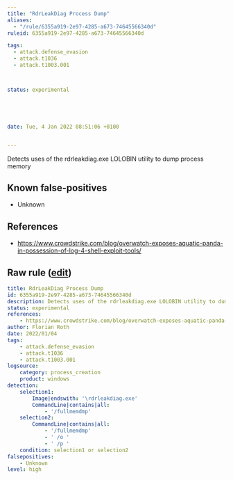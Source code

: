 ```yaml
---
title: "RdrLeakDiag Process Dump"
aliases:
  - "/rule/6355a919-2e97-4285-a673-74645566340d"
ruleid: 6355a919-2e97-4285-a673-74645566340d

tags:
  - attack.defense_evasion
  - attack.t1036
  - attack.t1003.001



status: experimental





date: Tue, 4 Jan 2022 08:51:06 +0100


---
```


Detects uses of the rdrleakdiag.exe LOLOBIN utility to dump process memory

<!--more-->


## Known false-positives

* Unknown



## References

* https://www.crowdstrike.com/blog/overwatch-exposes-aquatic-panda-in-possession-of-log-4-shell-exploit-tools/


## Raw rule ([edit](https://github.com/SigmaHQ/sigma/edit/master/rules/windows/process_creation/proc_creation_win_proc_dump_rdrleakdiag.yml))
```yaml
title: RdrLeakDiag Process Dump
id: 6355a919-2e97-4285-a673-74645566340d
description: Detects uses of the rdrleakdiag.exe LOLOBIN utility to dump process memory 
status: experimental
references:
    - https://www.crowdstrike.com/blog/overwatch-exposes-aquatic-panda-in-possession-of-log-4-shell-exploit-tools/
author: Florian Roth
date: 2022/01/04
tags:
    - attack.defense_evasion
    - attack.t1036
    - attack.t1003.001
logsource:
    category: process_creation
    product: windows
detection:
    selection1:
        Image|endswith: '\rdrleakdiag.exe'
        CommandLine|contains|all:
            - '/fullmemdmp'
    selection2:
        CommandLine|contains|all:
            - '/fullmemdmp'
            - ' /o '
            - ' /p '
    condition: selection1 or selection2
falsepositives:
    - Unknown
level: high

```

